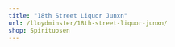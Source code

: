 ```yaml
---
title: "18th Street Liquor Junxn"
url: /lloydminster/18th-street-liquor-junxn/
shop: Spirituosen
---
```

